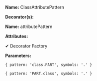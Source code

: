 **Name:** ClassAttributePattern

**Decorator(s):**

**Name:** attributePattern

**Attributes:**

✔ Decorator Factory

**Parameters:**

```
{ pattern: 'class.PART', symbols: '.' }
```

```
{ pattern: 'PART.class', symbols: '.' }
```

